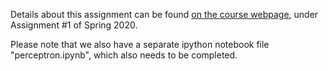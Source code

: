 Details about this assignment can be found [on the course webpage](http://cs231n.github.io/), under Assignment #1 of Spring 2020.

Please note that we also have a separate ipython notebook file "perceptron.ipynb", which also needs to be completed. 
